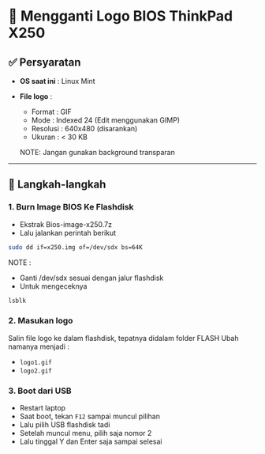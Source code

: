 # 🔧 Mengganti Logo BIOS ThinkPad X250

## ✅ Persyaratan

- **OS saat ini** : Linux Mint
- **File logo** :
  - Format : GIF
  - Mode : Indexed 24 (Edit menggunakan GIMP)
  - Resolusi : 640x480 (disarankan)
  - Ukuran : < 30 KB

  NOTE: Jangan gunakan background transparan
---

## 🧰 Langkah-langkah

### 1. Burn Image BIOS Ke Flashdisk
- Ekstrak Bios-image-x250.7z
- Lalu jalankan perintah berikut
```bash
sudo dd if=x250.img of=/dev/sdx bs=64K
```
NOTE :
- Ganti /dev/sdx sesuai dengan jalur flashdisk
- Untuk mengeceknya
```bash
lsblk
```

### 2. Masukan logo

Salin file logo ke dalam flashdisk, tepatnya didalam folder FLASH
Ubah namanya menjadi :
- `logo1.gif`
- `logo2.gif`


### 3. Boot dari USB

- Restart laptop
- Saat boot, tekan `F12` sampai muncul pilihan
- Lalu pilih USB flashdisk tadi
- Setelah muncul menu, pilih saja nomor 2
- Lalu tinggal Y dan Enter saja sampai selesai
